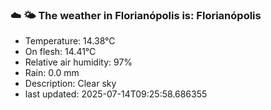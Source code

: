 ### ☁️ 🌤️  The weather in Florianópolis is: Florianópolis

- Temperature: 14.38°C
- On flesh: 14.41°C
- Relative air humidity: 97%
- Rain: 0.0 mm
- Description: Clear sky
- last updated: 2025-07-14T09:25:58.686355
